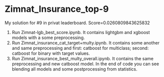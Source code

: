# Zimnat_Insurance_top-9
My solution for #9 in privat leaderboard. Score=0.0260809843625832


1. Run Zimnat-lgb_best_score.ipynb. It contains lightgbm and xgboost models with a some preprocessing.
2. Run Zimnat_insurance_cat_target+multy.ipynb. It contains some another and same preprocessing and first: catboost for multiclass; second: catboost for binary with target values.
3. Run Zimnat_insurance_best_multy_overall.ipynb. It contains the same preprocessing and new catboost model. In the end of code you can see blending all models and some postprocessing from statistics.
